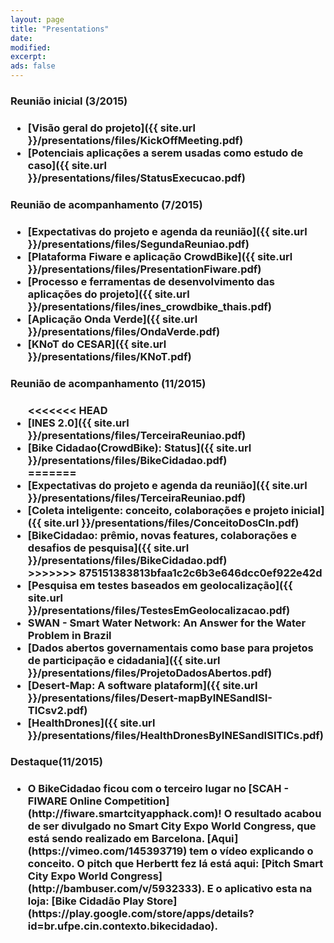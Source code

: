```yaml
---
layout: page
title: "Presentations"
date: 
modified:
excerpt:
ads: false
---
```



<h3>Reunião inicial (3/2015)<h3>
<ul>
<li>[Visão geral do projeto]({{ site.url }}/presentations/files/KickOffMeeting.pdf)</li>
<li>[Potenciais aplicações a serem usadas como estudo de caso]({{ site.url }}/presentations/files/StatusExecucao.pdf)</li>
</ul>


<h3>Reunião de acompanhamento (7/2015)<h3>
<ul>
<li>[Expectativas do projeto e agenda da reunião]({{ site.url }}/presentations/files/SegundaReuniao.pdf)</li>
<li>[Plataforma Fiware e aplicação CrowdBike]({{ site.url }}/presentations/files/PresentationFiware.pdf)</li>
<li>[Processo e ferramentas de desenvolvimento das aplicações do projeto]({{ site.url }}/presentations/files/ines_crowdbike_thais.pdf)</li>
<li>[Aplicação Onda Verde]({{ site.url }}/presentations/files/OndaVerde.pdf)</li>
<li>[KNoT do CESAR]({{ site.url }}/presentations/files/KNoT.pdf)</li>
</ul>

<h3>Reunião de acompanhamento (11/2015)<h3>
<ul>
<<<<<<< HEAD
<li>[INES 2.0]({{ site.url }}/presentations/files/TerceiraReuniao.pdf)</li>
<li>[Bike Cidadao(CrowdBike): Status]({{ site.url }}/presentations/files/BikeCidadao.pdf)</li>
=======
<li>[Expectativas do projeto e agenda da reunião]({{ site.url }}/presentations/files/TerceiraReuniao.pdf)</li>
<li>[Coleta inteligente: conceito, colaborações e projeto inicial]({{ site.url }}/presentations/files/ConceitoDosCIn.pdf)</li>
<li>[BikeCidadao: prêmio, novas features, colaborações e desafios de pesquisa]({{ site.url }}/presentations/files/BikeCidadao.pdf)</li>
>>>>>>> 875151383813bfaa1c2c6b3e646dcc0ef922e42d
<li>[Pesquisa em testes baseados em geolocalização]({{ site.url }}/presentations/files/TestesEmGeolocalizacao.pdf)</li>
<li>SWAN - Smart Water Network: An Answer for the Water Problem in Brazil</li>
<li>[Dados abertos governamentais como base para projetos de participação e cidadania]({{ site.url }}/presentations/files/ProjetoDadosAbertos.pdf)</li>
<li>[Desert-Map: A software plataform]({{ site.url }}/presentations/files/Desert-mapByINESandISI-TICsv2.pdf)</li>
<li>[HealthDrones]({{ site.url }}/presentations/files/HealthDronesByINESandISITICs.pdf)</li>
</ul>

<h3>Destaque(11/2015)<h3>
<ul>
<li>
O BikeCidadao ficou com o terceiro lugar no [SCAH - FIWARE Online Competition](http://fiware.smartcityapphack.com)! O resultado acabou de ser divulgado no Smart City Expo World Congress, que está sendo realizado em Barcelona. [Aqui](https://vimeo.com/145393719) tem o vídeo explicando o conceito. O pitch que Herbertt fez lá está aqui: [Pitch Smart City Expo World Congress](http://bambuser.com/v/5932333). E o aplicativo esta na loja: [Bike Cidadão Play Store](https://play.google.com/store/apps/details?id=br.ufpe.cin.contexto.bikecidadao).
</li>
</ul>